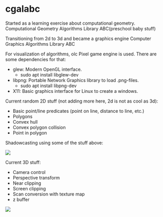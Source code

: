 # cgalabc
Started as a learning exercise about computational geometry.
Computational Geometry Algorithms Library ABC(preschool baby stuff) 

Transitioning from 2d to 3d and became a graphics engine
Computer Graphics Algorithms Library ABC

For visualization of algorithms, olc Pixel game engine is used.
There are some dependencies for that:
* glew: Modern OpenGL interface.
  * sudo apt install libglew-dev
* libpng: Portable Network Graphics library to load .png-files.
  * sudo apt install libpng-dev
* X11: Basic graphics interface for Linux to create a windows.

Current random 2D stuff (not adding more here, 2d is not as cool as 3d):
- Basic point/line predicates (point on line, distance to line, etc.)
- Polygons
- Convex hull
- Convex polygon collision
- Point in polygon

Shadowcasting using some of the stuff above:

![](super_secrets/shadowcast.gif)


Current 3D stuff:
- Camera control
- Perspective transform
- Near clipping
- Screen clipping
- Scan conversion with texture map
- z buffer

![](super_secrets/teapot_textured_zbuffered.gif)

